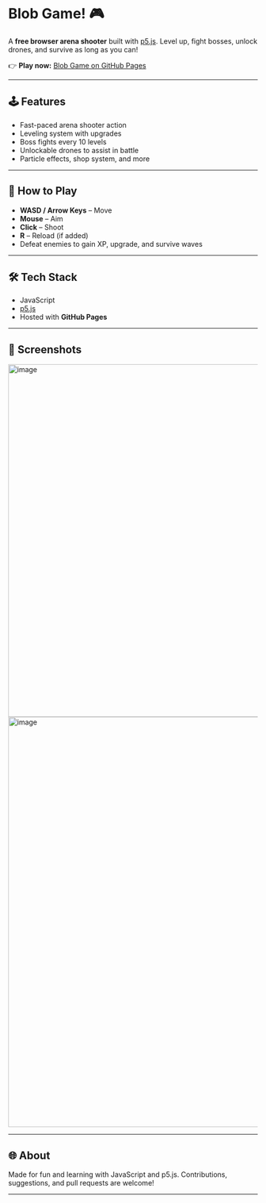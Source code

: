 # Blob Game! 🎮

A **free browser arena shooter** built with [p5.js](https://p5js.org/).
Level up, fight bosses, unlock drones, and survive as long as you can!

👉 **Play now:** [Blob Game on GitHub Pages](https://pwhy2013.github.io/Game/)

---

## 🕹️ Features

* Fast-paced arena shooter action
* Leveling system with upgrades
* Boss fights every 10 levels
* Unlockable drones to assist in battle
* Particle effects, shop system, and more

---

## 🚀 How to Play

* **WASD / Arrow Keys** – Move
* **Mouse** – Aim
* **Click** – Shoot
* **R** – Reload (if added)
* Defeat enemies to gain XP, upgrade, and survive waves

---

## 🛠️ Tech Stack

* JavaScript
* [p5.js](https://p5js.org/)
* Hosted with **GitHub Pages**

---

## 📸 Screenshots

<img width="1380" height="711" alt="image" src="https://github.com/user-attachments/assets/1015a604-8f64-43d5-bae3-37724188f4eb" />
<img width="1899" height="827" alt="image" src="https://github.com/user-attachments/assets/e119a737-65fb-484a-a9a4-bb17c66d982f" />


---

## 🌐 About

Made for fun and learning with JavaScript and p5.js.
Contributions, suggestions, and pull requests are welcome!

---
